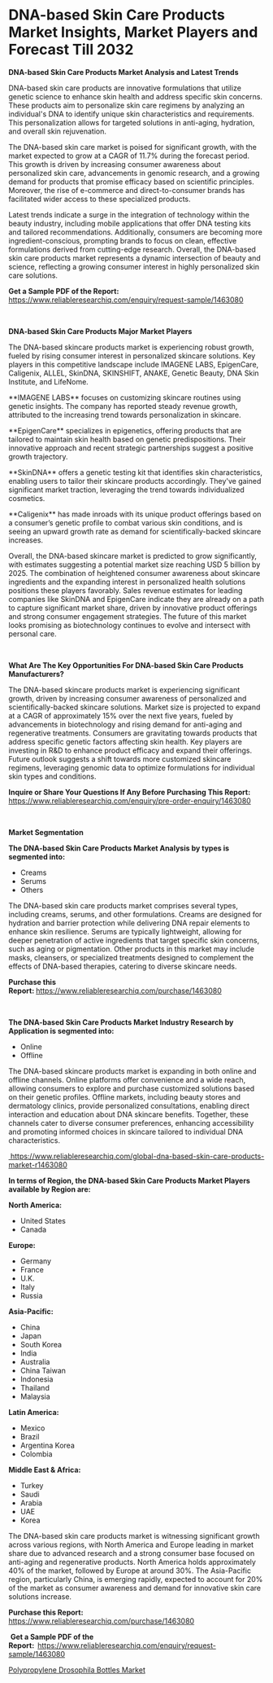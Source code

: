 <p><h1>DNA-based Skin Care Products Market Insights, Market Players and Forecast Till 2032</h1></p><p><strong>DNA-based Skin Care Products Market Analysis and Latest Trends</strong></p>
<p><p>DNA-based skin care products are innovative formulations that utilize genetic science to enhance skin health and address specific skin concerns. These products aim to personalize skin care regimens by analyzing an individual's DNA to identify unique skin characteristics and requirements. This personalization allows for targeted solutions in anti-aging, hydration, and overall skin rejuvenation.</p><p>The DNA-based skin care market is poised for significant growth, with the market expected to grow at a CAGR of 11.7% during the forecast period. This growth is driven by increasing consumer awareness about personalized skin care, advancements in genomic research, and a growing demand for products that promise efficacy based on scientific principles. Moreover, the rise of e-commerce and direct-to-consumer brands has facilitated wider access to these specialized products.</p><p>Latest trends indicate a surge in the integration of technology within the beauty industry, including mobile applications that offer DNA testing kits and tailored recommendations. Additionally, consumers are becoming more ingredient-conscious, prompting brands to focus on clean, effective formulations derived from cutting-edge research. Overall, the DNA-based skin care products market represents a dynamic intersection of beauty and science, reflecting a growing consumer interest in highly personalized skin care solutions.</p></p>
<p><strong>Get a Sample PDF of the Report:&nbsp;</strong> <a href="https://www.reliableresearchiq.com/enquiry/request-sample/1463080?utm_campaign=3505&utm_medium=2&utm_source=Github&utm_content=ia&utm_term=05042025&utm_id=dna-based-skin-care-products">https://www.reliableresearchiq.com/enquiry/request-sample/1463080</a></p>
<p>&nbsp;</p>
<p><strong>DNA-based Skin Care Products Major Market Players</strong></p>
<p><p>The DNA-based skincare products market is experiencing robust growth, fueled by rising consumer interest in personalized skincare solutions. Key players in this competitive landscape include IMAGENE LABS, EpigenCare, Caligenix, ALLEL, SkinDNA, SKINSHIFT, ANAKE, Genetic Beauty, DNA Skin Institute, and LifeNome.</p><p>**IMAGENE LABS** focuses on customizing skincare routines using genetic insights. The company has reported steady revenue growth, attributed to the increasing trend towards personalization in skincare. </p><p>**EpigenCare** specializes in epigenetics, offering products that are tailored to maintain skin health based on genetic predispositions. Their innovative approach and recent strategic partnerships suggest a positive growth trajectory.</p><p>**SkinDNA** offers a genetic testing kit that identifies skin characteristics, enabling users to tailor their skincare products accordingly. They've gained significant market traction, leveraging the trend towards individualized cosmetics. </p><p>**Caligenix** has made inroads with its unique product offerings based on a consumer’s genetic profile to combat various skin conditions, and is seeing an upward growth rate as demand for scientifically-backed skincare increases.</p><p>Overall, the DNA-based skincare market is predicted to grow significantly, with estimates suggesting a potential market size reaching USD 5 billion by 2025. The combination of heightened consumer awareness about skincare ingredients and the expanding interest in personalized health solutions positions these players favorably. Sales revenue estimates for leading companies like SkinDNA and EpigenCare indicate they are already on a path to capture significant market share, driven by innovative product offerings and strong consumer engagement strategies. The future of this market looks promising as biotechnology continues to evolve and intersect with personal care.</p></p>
<p>&nbsp;</p>
<p><strong>What Are The Key Opportunities For DNA-based Skin Care Products Manufacturers?</strong></p>
<p><p>The DNA-based skincare products market is experiencing significant growth, driven by increasing consumer awareness of personalized and scientifically-backed skincare solutions. Market size is projected to expand at a CAGR of approximately 15% over the next five years, fueled by advancements in biotechnology and rising demand for anti-aging and regenerative treatments. Consumers are gravitating towards products that address specific genetic factors affecting skin health. Key players are investing in R&D to enhance product efficacy and expand their offerings. Future outlook suggests a shift towards more customized skincare regimens, leveraging genomic data to optimize formulations for individual skin types and conditions.</p></p>
<p><strong>Inquire or Share Your Questions If Any Before Purchasing This Report:</strong> <a href="https://www.reliableresearchiq.com/enquiry/pre-order-enquiry/1463080?utm_campaign=3505&utm_medium=2&utm_source=Github&utm_content=ia&utm_term=05042025&utm_id=dna-based-skin-care-products">https://www.reliableresearchiq.com/enquiry/pre-order-enquiry/1463080</a></p>
<p>&nbsp;</p>
<p><strong>Market Segmentation</strong></p>
<p><strong>The DNA-based Skin Care Products Market Analysis by types is segmented into:</strong></p>
<p><ul><li>Creams</li><li>Serums</li><li>Others</li></ul></p>
<p><p>The DNA-based skin care products market comprises several types, including creams, serums, and other formulations. Creams are designed for hydration and barrier protection while delivering DNA repair elements to enhance skin resilience. Serums are typically lightweight, allowing for deeper penetration of active ingredients that target specific skin concerns, such as aging or pigmentation. Other products in this market may include masks, cleansers, or specialized treatments designed to complement the effects of DNA-based therapies, catering to diverse skincare needs.</p></p>
<p><strong>Purchase this Report:&nbsp;</strong><a href="https://www.reliableresearchiq.com/purchase/1463080?utm_campaign=3505&utm_medium=2&utm_source=Github&utm_content=ia&utm_term=05042025&utm_id=dna-based-skin-care-products">https://www.reliableresearchiq.com/purchase/1463080</a></p>
<p>&nbsp;</p>
<p><strong>The DNA-based Skin Care Products Market Industry Research by Application is segmented into:</strong></p>
<p><ul><li>Online</li><li>Offline</li></ul></p>
<p><p>The DNA-based skincare products market is expanding in both online and offline channels. Online platforms offer convenience and a wide reach, allowing consumers to explore and purchase customized solutions based on their genetic profiles. Offline markets, including beauty stores and dermatology clinics, provide personalized consultations, enabling direct interaction and education about DNA skincare benefits. Together, these channels cater to diverse consumer preferences, enhancing accessibility and promoting informed choices in skincare tailored to individual DNA characteristics.</p></p>
<p><a href="https://www.reliableresearchiq.com/global-dna-based-skin-care-products-market-r1463080?utm_campaign=3505&utm_medium=2&utm_source=Github&utm_content=ia&utm_term=05042025&utm_id=dna-based-skin-care-products">&nbsp;https://www.reliableresearchiq.com/global-dna-based-skin-care-products-market-r1463080</a></p>
<p><strong>In terms of Region, the DNA-based Skin Care Products Market Players available by Region are:</strong></p>
<p>
    <p> <strong> North America: </strong>
        <ul>
            <li>United States</li>
            <li>Canada</li>
        </ul>
        </p> 
    <p> <strong> Europe: </strong>
        <ul>
            <li>Germany</li>
            <li>France</li>
            <li>U.K.</li>
            <li>Italy</li>
            <li>Russia</li>
        </ul>
        </p> 
    <p> <strong> Asia-Pacific: </strong>
        <ul>
            <li>China</li>
            <li>Japan</li>
            <li>South Korea</li>
            <li>India</li>
            <li>Australia</li>
            <li>China Taiwan</li>
            <li>Indonesia</li>
            <li>Thailand</li>
            <li>Malaysia</li>
        </ul>
        </p> 
    <p> <strong> Latin America: </strong>
        <ul>
            <li>Mexico</li>
            <li>Brazil</li>
            <li>Argentina Korea</li>
            <li>Colombia</li>
        </ul>
        </p> 
    <p> <strong> Middle East & Africa: </strong>
        <ul>
            <li>Turkey</li>
            <li>Saudi</li>
            <li>Arabia</li>
            <li>UAE</li>
            <li>Korea</li>
        </ul>
    </p>
    </p>
<p><p>The DNA-based skin care products market is witnessing significant growth across various regions, with North America and Europe leading in market share due to advanced research and a strong consumer base focused on anti-aging and regenerative products. North America holds approximately 40% of the market, followed by Europe at around 30%. The Asia-Pacific region, particularly China, is emerging rapidly, expected to account for 20% of the market as consumer awareness and demand for innovative skin care solutions increase.</p></p>
<p><strong>Purchase this Report: </strong><a href="https://www.reliableresearchiq.com/purchase/1463080?utm_campaign=3505&utm_medium=2&utm_source=Github&utm_content=ia&utm_term=05042025&utm_id=dna-based-skin-care-products">https://www.reliableresearchiq.com/purchase/1463080</a></p>
<p>&nbsp;<strong>Get a Sample PDF of the Report:&nbsp;&nbsp;</strong><a href="https://www.reliableresearchiq.com/enquiry/request-sample/1463080?utm_campaign=3505&utm_medium=2&utm_source=Github&utm_content=ia&utm_term=05042025&utm_id=dna-based-skin-care-products">https://www.reliableresearchiq.com/enquiry/request-sample/1463080</a></p>
<p><strong></strong></p>
<p><p><a href="https://github.com/signallaikun/Market-Research-Report-List-1/blob/main/polypropylene-drosophila-bottles-market.md?utm_campaign=3505&utm_medium=2&utm_source=Github&utm_content=ia&utm_term=05042025&utm_id=dna-based-skin-care-products">Polypropylene Drosophila Bottles Market</a></p></p>